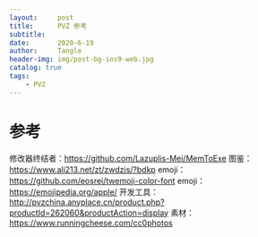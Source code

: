 ```yaml
---
layout:     post
title:      PVZ 参考
subtitle:   
date:       2020-6-19
author:     Tangle
header-img: img/post-bg-ios9-web.jpg
catalog: true
tags:
    - PVZ
---
```


# 参考

修改器终结者：https://github.com/Lazuplis-Mei/MemToExe
图鉴：https://www.ali213.net/zt/zwdzjs/?bdkp
emoji：https://github.com/eosrei/twemoji-color-font
emoji：https://emojipedia.org/apple/
开发工具：http://pvzchina.anyplace.cn/product.php?productId=262060&productAction=display
素材：https://www.runningcheese.com/cc0photos
